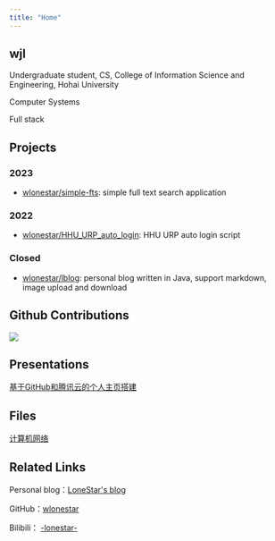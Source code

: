 ```yaml
---
title: "Home"
---
```


## wjl

Undergraduate student, CS, College of Information Science and Engineering, Hohai University

Computer Systems

Full stack


## Projects

### 2023

- [wlonestar/simple-fts](https://github.com/wlonestar/simple-fts): simple full text search application

### 2022

- [wlonestar/HHU_URP_auto_login](https://github.com/wlonestar/HHU_URP_auto_login): HHU URP auto login script

### Closed

- [wlonestar/lblog](https://github.com/wlonestar/lblog): personal blog written in Java, support markdown, image upload and download


## Github Contributions

![](https://ghchart.rshah.org/wlonestar)


## Presentations

[基于GitHub和腾讯云的个人主页搭建](slides/personal_site)


## Files

[计算机网络](files/review.pdf)


## Related Links

Personal blog：[LoneStar's blog](https://blog.wangjialei.xyz/)

GitHub：[wlonestar](https://github.com/wlonestar)

Bilibili： [-lonestar-](https://space.bilibili.com/433694656)


